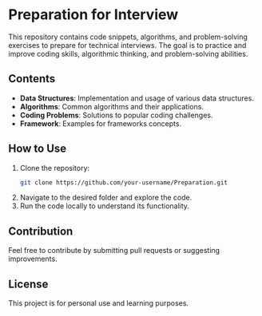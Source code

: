 # Preparation for Interview

This repository contains code snippets, algorithms, and problem-solving exercises to prepare for technical interviews. The goal is to practice and improve coding skills, algorithmic thinking, and problem-solving abilities.

## Contents

- **Data Structures**: Implementation and usage of various data structures.
- **Algorithms**: Common algorithms and their applications.
- **Coding Problems**: Solutions to popular coding challenges.
- **Framework**: Examples for frameworks concepts.

## How to Use

1. Clone the repository:
    ```bash
    git clone https://github.com/your-username/Preparation.git
    ```
2. Navigate to the desired folder and explore the code.
3. Run the code locally to understand its functionality.

## Contribution

Feel free to contribute by submitting pull requests or suggesting improvements.

## License

This project is for personal use and learning purposes.
